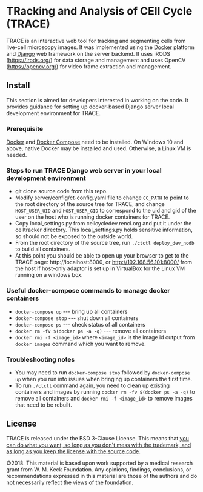 # TRacking and Analysis of CEll Cycle (TRACE) 

TRACE is an interactive web tool for tracking and segmenting cells from live-cell microscopy images. It was implemented using the [Docker](https://www.docker.com/) platform and [Django](https://www.djangoproject.com/) web framework on the server backend. It uses iRODS (https://irods.org/) for data storage and management and uses OpenCV (https://opencv.org/) for video frame extraction and management. 

## Install
This section is aimed for developers interested in working on the code. It provides guidance for setting up docker-based Django server local development environment for TRACE.

### Prerequisite
[Docker](https://www.docker.com/ "Docker") and [Docker Compose](https://docs.docker.com/compose/ "Docker Compose") need to be installed. On Windows 10 and above, native Docker may be installed and used. Otherwise, a Linux VM is needed.

### Steps to run TRACE Django web server in your local development environment
- git clone source code from this repo.
- Modify server/config/ct-config.yaml file to change ```CC_PATH``` to point to the root directory of the source tree for TRACE, and change ```HOST_USER_UID``` and ```HOST_USER_GID``` to correspond to the uid and gid of the user on the host who is running docker containers for TRACE.
- Copy local_settings.py from cellcycledev.renci.org and put it under the celltracker directory. This local_settings.py holds sensitive information, so should not be exposed to the outside world.
- From the root directory of the source tree, run ```./ctctl deploy_dev_nodb``` to build all containers.
- At this point you should be able to open up your browser to get to the TRACE page: http://localhost:8000, or http://192.168.56.101:8000/ from the host if host-only adaptor is set up in VirtualBox for the Linux VM running on a windows box.


### Useful docker-compose commands to manage docker containers 
- ```docker-compose up``` --- bring up all containers
- ```docker-compose stop``` --- shut down all containers
- ```docker-compose ps``` --- check status of all containers
- ```docker rm -fv $(docker ps -a -q)``` --- remove all containers
- ```docker rmi -f <image_id>``` where ```<image_id>``` is the image id output from ```docker images``` command which you want to remove. 

### Troubleshooting notes
- You may need to run ```docker-compose stop``` followed by ```docker-compose up``` when you run into issues when bringing up containers the first time. 
- To run ```./ctctl``` command again, you need to clean up existing containers and images by running ```docker rm -fv $(docker ps -a -q)``` to remove all containers and ```docker rmi -f <image_id>``` to remove images that need to be rebuilt.
   
## License 

TRACE is released under the BSD 3-Clause License. This means that [you can do what you want, so long as you don't mess with the trademark, and as long as you keep the license with the source code](https://tldrlegal.com/license/bsd-3-clause-license-(revised)).

©2018. This material is based upon work supported by a medical research grant from W. M. Keck Foundation. Any opinions, findings, conclusions, or recommendations expressed in this material are those of the authors and do not necessarily reflect the views of the foundation.
